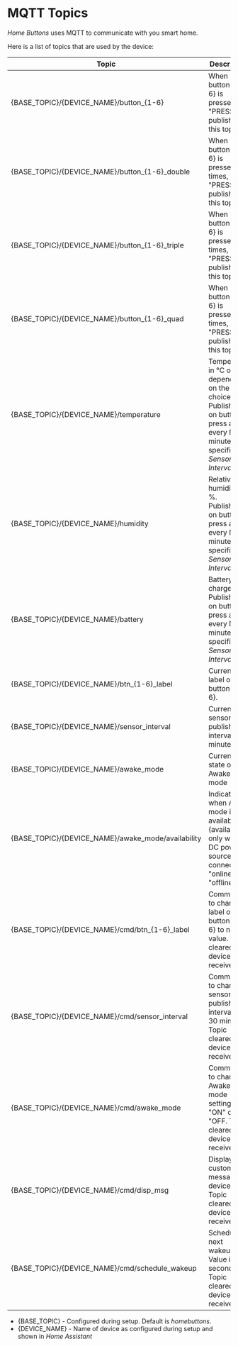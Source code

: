# MQTT Topics

*Home Buttons* uses MQTT to communicate with you smart home.

Here is a list of topics that are used by the device:

Topic | Description | Retained
------| ----------- | --------
{BASE_TOPIC}/{DEVICE_NAME}/button_{1-6} | When button {1-6} is pressed, "PRESS is published to this topic. | No
{BASE_TOPIC}/{DEVICE_NAME}/button_{1-6}_double | When button {1-6} is pressed 2 times, "PRESS is published to this topic. | No
{BASE_TOPIC}/{DEVICE_NAME}/button_{1-6}_triple | When button {1-6} is pressed 3 times, "PRESS is published to this topic. | No
{BASE_TOPIC}/{DEVICE_NAME}/button_{1-6}_quad | When button {1-6} is pressed 4 times, "PRESS is published to this topic. | No
{BASE_TOPIC}/{DEVICE_NAME}/temperature | Temperature in °C or °F, depending on the setup choice. Published on button press and every N minutes, specified by *Sensor Interval*. | No
{BASE_TOPIC}/{DEVICE_NAME}/humidity | Relative humidity in %. Published on button press and  every  N minutes, specified by *Sensor Interval*. | No
{BASE_TOPIC}/{DEVICE_NAME}/battery | Battery charge in %. Published on button press and  every  N minutes, specified by *Sensor Interval*. | No
{BASE_TOPIC}/{DEVICE_NAME}/btn_{1-6}_label | Current label of button {1-6}.| Yes
{BASE_TOPIC}/{DEVICE_NAME}/sensor_interval | Current sensor publish interval in minutes. | Yes
{BASE_TOPIC}/{DEVICE_NAME}/awake_mode | Current state of Awake mode | Yes
{BASE_TOPIC}/{DEVICE_NAME}/awake_mode/availability | Indicates when Awake mode is available (available only when DC power source is connected). "online" or "offline" | Yes
{BASE_TOPIC}/{DEVICE_NAME}/cmd/btn_{1-6}_label | Command to change label of button {1-6} to new value. Topic cleared by device when received. | Yes
{BASE_TOPIC}/{DEVICE_NAME}/cmd/sensor_interval | Command to change sensor publish interval. 1 - 30 minutes. Topic cleared by device when received. | Yes
{BASE_TOPIC}/{DEVICE_NAME}/cmd/awake_mode | Command to change Awake mode setting. "ON" or "OFF. Topic cleared by device when received. | Yes
{BASE_TOPIC}/{DEVICE_NAME}/cmd/disp_msg | Display a custom message on device. Topic cleared by device when received. | Yes
{BASE_TOPIC}/{DEVICE_NAME}/cmd/schedule_wakeup | Schedule next wakeup. Value in seconds. Topic cleared by device when received. | Yes

- {BASE_TOPIC} - Configured during setup. Default is *homebuttons*.
- {DEVICE_NAME} - Name of device as configured during setup and shown in *Home Assistant*